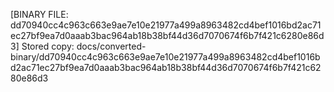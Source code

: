 [BINARY FILE: dd70940cc4c963c663e9ae7e10e21977a499a8963482cd4bef1016bd2ac71ec27bf9ea7d0aaab3bac964ab18b38bf44d36d7070674f6b7f421c6280e86d3]
Stored copy: docs/converted-binary/dd70940cc4c963c663e9ae7e10e21977a499a8963482cd4bef1016bd2ac71ec27bf9ea7d0aaab3bac964ab18b38bf44d36d7070674f6b7f421c6280e86d3
